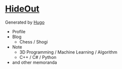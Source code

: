 # [**HideOut**](https://ivorypawn.github.io/)

Generated by [Hugo](https://gohugo.io/)

- Profile
- Blog
  - Chess / Shogi
- Note
  - 3D Programming / Machine Learning / Algorithm
  - C++ / C# / Python
- and other memoranda